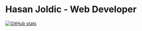 # Hasan Joldic - Web Developer

[![GitHub stats](https://github-readme-stats-beta-ashen.vercel.app/api?username=hasanjoldic)](https://github.com/anuraghazra/github-readme-stats)
